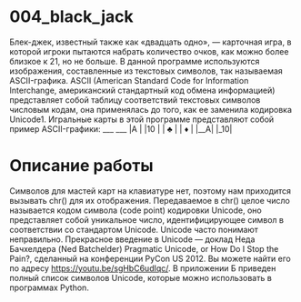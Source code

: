 # 004_black_jack
Блек-джек, известный также как «двадцать одно», — карточная игра, в которой игроки пытаются набрать количество очков, как можно более близкое к 21, но не больше. В данной программе используются изображения, составленные из текстовых символов, так называемая ASCII-графика. ASCII (American Standard Code for Information Interchange, американский стандартный код обмена информацией) представляет собой таблицу соответствий текстовых символов числовым кодам, она применялась до того, как ее заменила кодировка Unicode1. Игральные карты в этой программе представляют собой пример ASCII-графики:
\___   ___
\|A  | |10 |
\| ♣ | | ♦ |
\|__A| |_10|

# Описание работы
Символов для мастей карт на клавиатуре нет, поэтому нам приходится вызывать chr() для их отображения. Передаваемое в chr() целое число называется кодом символа (code point) кодировки Unicode, оно представляет собой уникальное число, идентифицирующее символ в соответствии со стандартом Unicode. Unicode часто понимают неправильно. Прекрасное введение в Unicode — доклад Неда Бачхелдера (Ned Batchelder) Pragmatic Unicode, or How Do I Stop the Pain?, сделанный на конференции PyCon US 2012. Вы можете найти его по адресу https://youtu.be/sgHbC6udIqc/. В приложении Б приведен полный список символов Unicode, которые можно использовать в программах Python.

